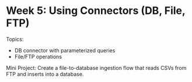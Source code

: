 # Week 5: Using Connectors (DB, File, FTP)

Topics:
- DB connector with parameterized queries
- File/FTP operations

Mini Project:
Create a file-to-database ingestion flow that reads CSVs from FTP and inserts into a database.